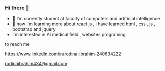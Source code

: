 ### Hi there 👋

- 🔭 I’m currently student at faculty of computers and artificial intelligence 
- 🌱 now i'm learning more about react js , i have learned html , css , js , bootstrap and jquery
- i'm interested in AI medical field , websites programing
  
to reach me 
  
https://www.linkedin.com/in/rodina-ibrahim-240634222

rodinaibrahim434@gmail.com 

